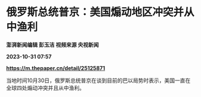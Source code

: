 # 俄罗斯总统普京：美国煽动地区冲突并从中渔利
**澎湃新闻编辑 彭玉洁 视频来源 央视新闻**

**2023-10-31 07:57**

**https://m.thepaper.cn/detail/25125871**

当地时间10月30日，俄罗斯总统普京在谈到目前的巴以局势时表示，美国一直在全球四处煽动冲突并且从中渔利。